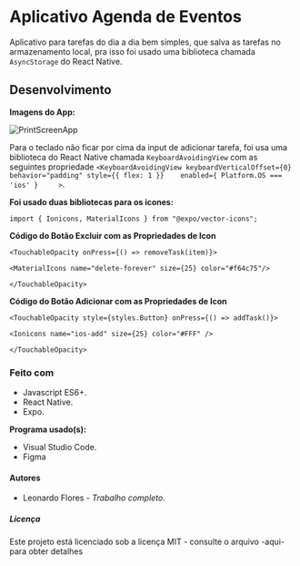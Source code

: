 # Aplicativo Agenda de Eventos

Aplicativo para tarefas do dia a dia bem simples, que salva as tarefas no armazenamento local, pra isso foi usado uma biblioteca chamada ``AsyncStorage`` do React Native.


## Desenvolvimento

**Imagens do App:**

![PrintScreenApp](https://user-images.githubusercontent.com/54339869/73840832-dd173000-47f7-11ea-8031-9fad62f1b8a5.png)

Para o teclado não ficar por cima da input de adicionar tarefa, foi usa uma biblioteca do React Native chamada ``KeyboardAvoidingView`` com as seguintes propriedade ``<KeyboardAvoidingView
        keyboardVerticalOffset={0}
        behavior="padding"
        style={{ flex: 1 }}   
        enabled={ Platform.OS === 'ios' }    
      >``.
      
**Foi usado duas bibliotecas para os icones:**

``import { Ionicons, MaterialIcons } from "@expo/vector-icons";``

**Código do Botão Excluir com as Propriedades de Icon**

``<TouchableOpacity onPress={() => removeTask(item)}>``

 ``<MaterialIcons name="delete-forever" size={25} color="#f64c75"/>``
   
``</TouchableOpacity>``


**Código do Botão Adicionar com as Propriedades de Icon**

``<TouchableOpacity style={styles.Button} onPress={() => addTask()}>``

``<Ionicons name="ios-add" size={25} color="#FFF" />``

``</TouchableOpacity>``







### Feito com

- Javascript ES6+.
- React Native.
- Expo.

**Programa usado(s):**

- Visual Studio Code.
- Figma



#### Autores

- Leonardo Flores - *Trabalho completo*.

##### Licença

Este projeto está licenciado sob a licença MIT - consulte o arquivo -aqui- para obter detalhes
